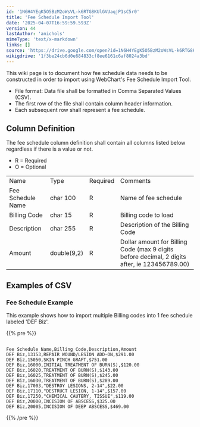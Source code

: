```yaml
---
id: '1N6H4YEgK5O5BzM2oWsVL-k6RTG8KUlGVUaqjP1sC5r0'
title: 'Fee Schedule Import Tool'
date: '2025-04-07T16:59:59.593Z'
version: 44
lastAuthor: 'anichols'
mimeType: 'text/x-markdown'
links: []
source: 'https://drive.google.com/open?id=1N6H4YEgK5O5BzM2oWsVL-k6RTG8KUlGVUaqjP1sC5r0'
wikigdrive: '1f3be24cb6d0e684833cf8ee6161c6af8024a3bd'
---
```

This wiki page is to document how fee schedule data needs to be constructed in order to import using WebChart's Fee Schedule Import Tool.

* File format: Data file shall be formatted in Comma Separated Values (CSV).
* The first row of the file shall contain column header information.
* Each subsequent row shall represent a fee schedule.

## Column Definition

The fee schedule column definition shall contain all columns listed below regardless if there is a value or not.

* R = Required
* O = Optional
<table>
<tr>
<td>Name</td>
<td>Type</td>
<td>Required</td>
<td>Comments</td>
</tr>
<tr>
<td>Fee Schedule Name</td>
<td>char 100</td>
<td>R</td>
<td>Name of fee schedule</td>
</tr>
<tr>
<td>Billing Code</td>
<td>char 15</td>
<td>R</td>
<td>Billing code to load</td>
</tr>
<tr>
<td>Description</td>
<td>char 255</td>
<td>R</td>
<td>Description of the Billing Code</td>
</tr>
<tr>
<td>Amount</td>
<td>double(9,2)</td>
<td>R</td>
<td>Dollar amount for Billing Code (max 9 digits before decimal, 2 digits after, ie 123456789.00)</td>
</tr>
</table>

## Examples of CSV

### Fee Schedule Example

This example shows how to import multiple Billing codes into 1 fee schedule labeled 'DEF Biz'.

{{% pre %}}
```

Fee Schedule Name,Billing Code,Description,Amount
DEF Biz,13153,REPAIR WOUND/LESION ADD-ON,$291.00
DEF Biz,15050,SKIN PINCH GRAFT,$751.00
DEF Biz,16000,INITIAL TREATMENT OF BURN(S),$120.00
DEF Biz,16020,TREATMENT OF BURN(S),$143.00
DEF Biz,16025,TREATMENT OF BURN(S),$245.00
DEF Biz,16030,TREATMENT OF BURN(S),$289.00
DEF Biz,17003,"DESTROY LESIONS, 2-14",$22.00
DEF Biz,17110,"DESTRUCT LESION, 1-14",$157.00
DEF Biz,17250,"CHEMICAL CAUTERY, TISSUE",$119.00
DEF Biz,20000,INCISION OF ABSCESS,$325.00
DEF Biz,20005,INCISION OF DEEP ABSCESS,$469.00
```
{{% /pre %}}
